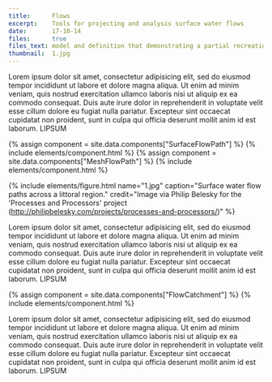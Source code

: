 ```yaml
---
title:      Flows
excerpt:    Tools for projecting and analysis surface water flows
date:       17-10-14
files:      true
files_text: model and definition that demonstrating a partial recreation of this project
thumbnail:  1.jpg
---
```


Lorem ipsum dolor sit amet, consectetur adipisicing elit, sed do eiusmod tempor incididunt ut labore et dolore magna aliqua. Ut enim ad minim veniam, quis nostrud exercitation ullamco laboris nisi ut aliquip ex ea commodo consequat. Duis aute irure dolor in reprehenderit in voluptate velit esse cillum dolore eu fugiat nulla pariatur. Excepteur sint occaecat cupidatat non proident, sunt in culpa qui officia deserunt mollit anim id est laborum. LIPSUM

{% assign component = site.data.components["SurfaceFlowPath"] %}
{% include elements/component.html %}
{% assign component = site.data.components["MeshFlowPath"] %}
{% include elements/component.html %}

{% include elements/figure.html name="1.jpg" caption="Surface water flow paths across a littoral region." credit="Image via Philip Belesky for the 'Processes and Processors' project (http://philipbelesky.com/projects/processes-and-processors/)" %}

Lorem ipsum dolor sit amet, consectetur adipisicing elit, sed do eiusmod tempor incididunt ut labore et dolore magna aliqua. Ut enim ad minim veniam, quis nostrud exercitation ullamco laboris nisi ut aliquip ex ea commodo consequat. Duis aute irure dolor in reprehenderit in voluptate velit esse cillum dolore eu fugiat nulla pariatur. Excepteur sint occaecat cupidatat non proident, sunt in culpa qui officia deserunt mollit anim id est laborum. LIPSUM

{% assign component = site.data.components["FlowCatchment"] %}
{% include elements/component.html %}

Lorem ipsum dolor sit amet, consectetur adipisicing elit, sed do eiusmod tempor incididunt ut labore et dolore magna aliqua. Ut enim ad minim veniam, quis nostrud exercitation ullamco laboris nisi ut aliquip ex ea commodo consequat. Duis aute irure dolor in reprehenderit in voluptate velit esse cillum dolore eu fugiat nulla pariatur. Excepteur sint occaecat cupidatat non proident, sunt in culpa qui officia deserunt mollit anim id est laborum. LIPSUM
